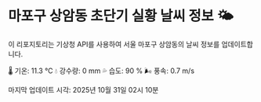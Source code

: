 
# 마포구 상암동 초단기 실황 날씨 정보 🌤️

이 리포지토리는 기상청 API를 사용하여 서울 마포구 상암동의 날씨 정보를 업데이트합니다. 

🌡️ 기온: 11.3 ℃
💧 강수량: 0 mm
💦 습도: 90 %
🌬️ 풍속: 0.7 m/s

마지막 업데이트 시각: 2025년 10월 31일 02시 10분    
